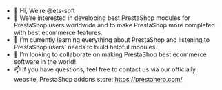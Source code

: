 - 👋 Hi, We’re @ets-soft
- 👀 We’re interested in developing best PrestaShop modules for PrestaShop users worldwide and to make PrestaShop more completed with best ecommerce features.
- 🌱 I’m currently learning everything about PrestaShop and listening to PrestaShop users' needs to build helpful modules.
- 💞️ I’m looking to collaborate on making PrestaShop best ecommerce software in the world!
- 📫 If you have questions, feel free to contact us via our officially website, PrestaShop addons store: https://prestahero.com/

<!---
ets-soft/ets-soft is a ✨ special ✨ repository because its `README.md` (this file) appears on your GitHub profile.
You can click the Preview link to take a look at your changes.
--->
